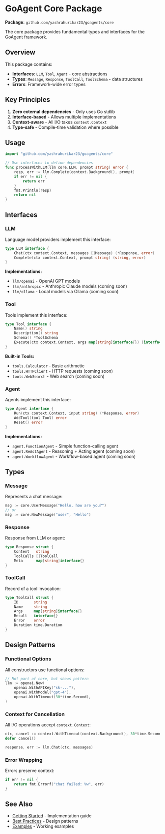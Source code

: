 # GoAgent Core Package

**Package:** `github.com/yashrahurikar23/goagents/core`

The core package provides fundamental types and interfaces for the GoAgent framework.

## Overview

This package contains:

- **Interfaces**: `LLM`, `Tool`, `Agent` - core abstractions
- **Types**: `Message`, `Response`, `ToolCall`, `ToolSchema` - data structures
- **Errors**: Framework-wide error types

## Key Principles

1. **Zero external dependencies** - Only uses Go stdlib
2. **Interface-based** - Allows multiple implementations
3. **Context-aware** - All I/O takes `context.Context`
4. **Type-safe** - Compile-time validation where possible

## Usage

```go
import "github.com/yashrahurikar23/goagents/core"

// Use interfaces to define dependencies
func processWithLLM(llm core.LLM, prompt string) error {
    resp, err := llm.Complete(context.Background(), prompt)
    if err != nil {
        return err
    }
    fmt.Println(resp)
    return nil
}
```

## Interfaces

### LLM

Language model providers implement this interface:

```go
type LLM interface {
    Chat(ctx context.Context, messages []Message) (*Response, error)
    Complete(ctx context.Context, prompt string) (string, error)
}
```

**Implementations:**
- `llm/openai` - OpenAI GPT models
- `llm/anthropic` - Anthropic Claude models (coming soon)
- `llm/ollama` - Local models via Ollama (coming soon)

### Tool

Tools implement this interface:

```go
type Tool interface {
    Name() string
    Description() string
    Schema() *ToolSchema
    Execute(ctx context.Context, args map[string]interface{}) (interface{}, error)
}
```

**Built-in Tools:**
- `tools.Calculator` - Basic arithmetic
- `tools.HTTPClient` - HTTP requests (coming soon)
- `tools.WebSearch` - Web search (coming soon)

### Agent

Agents implement this interface:

```go
type Agent interface {
    Run(ctx context.Context, input string) (*Response, error)
    AddTool(tool Tool) error
    Reset() error
}
```

**Implementations:**
- `agent.FunctionAgent` - Simple function-calling agent
- `agent.ReActAgent` - Reasoning + Acting agent (coming soon)
- `agent.WorkflowAgent` - Workflow-based agent (coming soon)

## Types

### Message

Represents a chat message:

```go
msg := core.UserMessage("Hello, how are you?")
// or
msg := core.NewMessage("user", "Hello")
```

### Response

Response from LLM or agent:

```go
type Response struct {
    Content   string
    ToolCalls []ToolCall
    Meta      map[string]interface{}
}
```

### ToolCall

Record of a tool invocation:

```go
type ToolCall struct {
    ID       string
    Name     string
    Args     map[string]interface{}
    Result   interface{}
    Error    error
    Duration time.Duration
}
```

## Design Patterns

### Functional Options

All constructors use functional options:

```go
// Not part of core, but shows pattern
llm := openai.New(
    openai.WithAPIKey("sk-..."),
    openai.WithModel("gpt-4"),
    openai.WithTimeout(30*time.Second),
)
```

### Context for Cancellation

All I/O operations accept `context.Context`:

```go
ctx, cancel := context.WithTimeout(context.Background(), 30*time.Second)
defer cancel()

response, err := llm.Chat(ctx, messages)
```

### Error Wrapping

Errors preserve context:

```go
if err != nil {
    return fmt.Errorf("chat failed: %w", err)
}
```

## See Also

- [Getting Started](../GETTING_STARTED.md) - Implementation guide
- [Best Practices](../BEST_PRACTICES.md) - Design patterns
- [Examples](../examples/) - Working examples
